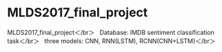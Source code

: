 # MLDS2017_final_project
MLDS2017_final_project＜/br＞   
Database: IMDB sentiment classification task＜/br＞   
three models: CNN, RNN(LSTM), RCNN(CNN+LSTM)＜/br＞   
